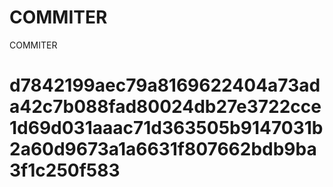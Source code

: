 # COMMITER
COMMITER






# d7842199aec79a8169622404a73ada42c7b088fad80024db27e3722cce1d69d031aaac71d363505b9147031b2a60d9673a1a6631f807662bdb9ba3f1c250f583
